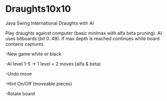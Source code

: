 # Draughts10x10
Java Swing International Draughts with AI

Play draughts against computer (basic minimax with alfa beta pruning). AI uses bitboards (bit 0..49).
If max depth is reached continues while board contains captures.

-New game white or black

-AI level 1-5 -> 1 level = 2 moves (alfa & beta)

-Undo move

-Hint On/Off (moveable pieces)

-Rotate board
